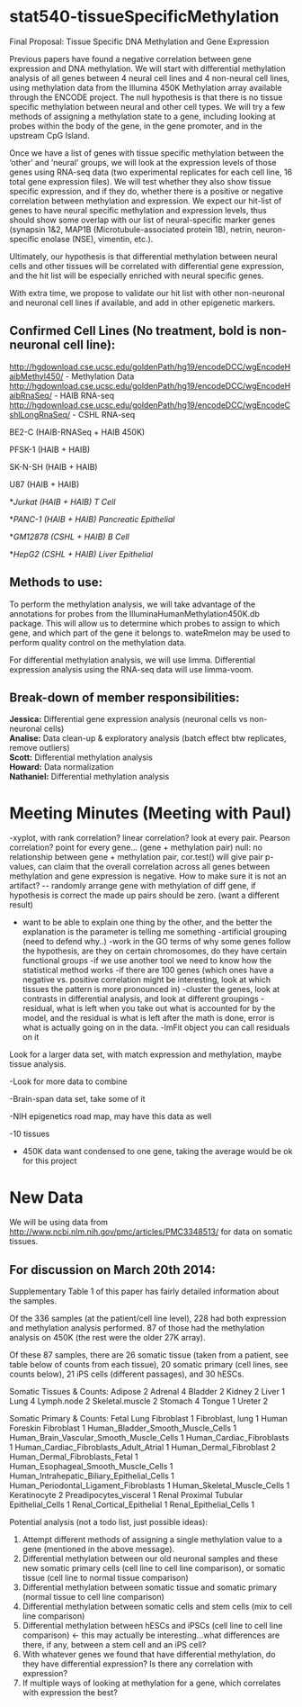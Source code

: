stat540-tissueSpecificMethylation
=================================

Final Proposal: Tissue Specific DNA Methylation and Gene Expression

Previous papers have found a negative correlation between gene expression and DNA methylation. We will start with differential methylation analysis of all genes between 4 neural cell lines and 4 non-neural cell lines, using methylation data from the Illumina 450K Methylation array available through the ENCODE project. The null hypothesis is that there is no tissue specific methylation between neural and other cell types. We will try a few methods of assigning a methylation state to a gene, including looking at probes within the body of the gene, in the gene promoter, and in the upstream CpG Island.

Once we have a list of genes with tissue specific methylation between the ‘other’ and ‘neural’ groups, we will look at the expression levels of those genes using RNA-seq data (two experimental replicates for each cell line, 16 total gene expression files). We will test whether they also show tissue specific expression, and if they do, whether there is a positive or negative correlation between methylation and expression. We expect our hit-list of genes to have neural specific methylation and expression levels, thus should show some overlap with our list of neural-specific marker genes (synapsin 1&2, MAP1B (Microtubule-associated protein 1B), netrin, neuron-specific enolase (NSE), vimentin, etc.).

Ultimately, our hypothesis is that differential methylation between neural cells and other tissues will be correlated with differential gene expression, and the hit list will be especially enriched with neural specific genes. 

With extra time, we propose to validate our hit list with other non-neuronal and neuronal cell lines if available, and add in other epigenetic markers.


Confirmed Cell Lines (No treatment, bold is non-neuronal cell line): 
--------------------------------------
http://hgdownload.cse.ucsc.edu/goldenPath/hg19/encodeDCC/wgEncodeHaibMethyl450/ - Methylation Data
http://hgdownload.cse.ucsc.edu/goldenPath/hg19/encodeDCC/wgEncodeHaibRnaSeq/ - HAIB RNA-seq
http://hgdownload.cse.ucsc.edu/goldenPath/hg19/encodeDCC/wgEncodeCshlLongRnaSeq/ - CSHL RNA-seq

BE2-C (HAIB-RNASeq + HAIB 450K)

PFSK-1 (HAIB + HAIB)

SK-N-SH (HAIB + HAIB)

U87 (HAIB + HAIB)

**Jurkat (HAIB + HAIB) *T Cell**

**PANC-1 (HAIB + HAIB) *Pancreatic Epithelial**

**GM12878 (CSHL + HAIB) *B Cell**

**HepG2 (CSHL + HAIB) *Liver Epithelial**

Methods to use:
---------------

To perform the methylation analysis, we will take advantage of the annotations for probes from the IlluminaHumanMethylation450K.db package. This will allow us to determine which probes to assign to which gene, and which part of the gene it belongs to. wateRmelon may be used to perform quality control on the methylation data.

For differential methylation analysis, we will use limma. Differential expression analysis using the RNA-seq data will use limma-voom.

Break-down of member responsibilities:
-------------------------
**Jessica:** Differential gene expression analysis (neuronal cells vs non-neuronal cells)  
**Analise:** Data clean-up & exploratory analysis (batch effect btw replicates, remove outliers)  
**Scott:** Differential methylation analysis  
**Howard:** Data normalization  
**Nathaniel:** Differential methylation analysis  

Meeting Minutes (Meeting with Paul)
====================================
-xyplot, with rank correlation? linear correlation? look at every pair. Pearson correlation? point for every gene… (gene + methylation pair) 
   null: no relationship between gene + methylation pair, cor.test() will give pair p-values, can claim that the overall correlation across all genes between methylation and gene expression is negative. How to make sure it is not an artifact? -- randomly arrange gene with methylation of diff gene, if hypothesis is correct the made up pairs should be zero. (want a different result) 
- want to be able to explain one thing by the other, and the better the explanation is the parameter is telling me something
-artificial grouping (need to defend why..) 
-work in the GO terms of why some genes follow the hypothesis, are they on certain chromosomes, do they have certain functional groups 
-if we use another tool we need to know how the statistical method works
-if there are 100 genes (which ones have a negative vs. positive correlation might be interesting, look at which tissues the pattern is more pronounced in) 
-cluster the genes, look at contrasts in differential analysis, and look at different groupings
-residual, what is left when you take out what is accounted for by the model, and the residual is what is left after the math is done, error is what is actually going on in the data. 
-lmFit object you can call residuals on it 

Look for a larger data set, with match expression and methylation, maybe tissue analysis.  

-Look for more data to combine

-Brain-span data set, take some of it

-NIH epigenetics road map, may have this data as well 

-10 tissues 
- 450K data want condensed to one gene, taking the average would be ok for this project

New Data
=========
We will be using data from http://www.ncbi.nlm.nih.gov/pmc/articles/PMC3348513/ for data on somatic tissues. 

For discussion on March 20th 2014: 
-----------------------------------
Supplementary Table 1 of this paper has fairly detailed information about the samples.

Of the 336 samples (at the patient/cell line level), 228 had both expression and methylation analysis performed. 87 of those had the methylation analysis on 450K (the rest were the older 27K array).

Of these 87 samples, there are 26 somatic tissue (taken from a patient, see table below of counts from each tissue), 20 somatic primary (cell lines, see counts below), 21 iPS cells (different passages), and 30 hESCs.

Somatic Tissues & Counts:
Adipose  2
Adrenal	4
Bladder	2
Kidney	2
Liver	1
Lung	4
Lymph.node	2
Skeletal.muscle	2
Stomach	4
Tongue	1
Ureter	2

Somatic Primary & Counts:
Fetal Lung Fibroblast	1
Fibroblast, lung	1
Human Foreskin Fibroblast	1
Human_Bladder_Smooth_Muscle_Cells	1
Human_Brain_Vascular_Smooth_Muscle_Cells	1
Human_Cardiac_Fibroblasts	1
Human_Cardiac_Fibroblasts_Adult_Atrial	1
Human_Dermal_Fibroblast	2
Human_Dermal_Fibroblasts_Fetal	1
Human_Esophageal_Smooth_Muscle_Cells	1
Human_Intrahepatic_Biliary_Epithelial_Cells	1
Human_Periodontal_Ligament_Fibroblasts	1
Human_Skeletal_Muscle_Cells	1
Keratinocyte	2
Preadipocytes_visceral	1
Renal Proximal Tubular Epithelial_Cells	1
Renal_Cortical_Epithelial	1
Renal_Epithelial_Cells	1



Potential analysis (not a todo list, just possible ideas):
1. Attempt different methods of assigning a single methylation value to a gene (mentioned in the above message).
2. Differential methylation between our old neuronal samples and these new somatic primary cells (cell line to cell line comparison), or somatic tissue (cell line to normal tissue comparison)
3. Differential methylation between somatic tissue and somatic primary (normal tissue to cell line comparison)
4. Differential methylation between somatic cells and stem cells (mix to cell line comparison)
5. Differential methylation between hESCs and iPSCs (cell line to cell line comparison) <- this may actually be interesting...what differences are there, if any, between a stem cell and an iPS cell?
6. With whatever genes we found that have differential methylation, do they have differential expression? Is there any correlation with expression?
7. If multiple ways of looking at methylation for a gene, which correlates with expression the best?